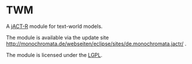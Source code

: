 # TWM
A [jACT-R](http://jact-r.org/) module for text-world models.

The module is available via the update site http://monochromata.de/webseiten/eclipse/sites/de.monochromata.jactr/ .

The module is licensed under the [LGPL](http://www.gnu.org/licenses/lgpl-3.0.en.html).
